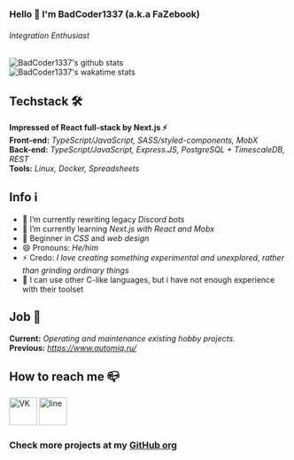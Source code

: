 ### Hello 👋 I'm BadCoder1337 (a.k.a FaZebook)
###### *Integration Enthusiast*

![BadCoder1337's github stats](https://github-readme-stats.vercel.app/api?username=BadCoder1337&count_private=true&hide=stars&show_icons=true)  
![BadCoder1337's wakatime stats](https://github-readme-stats.vercel.app/api/wakatime?username=BadCoder1337&layout=compact)

## Techstack 🛠
**Impressed of React full-stack by Next.js ⚡**  
**Front-end:** *TypeScript/JavaScript, SASS/styled-components, MobX*  
**Back-end:** *TypeScript/JavaScript, Express.JS, PostgreSQL + TimescaleDB, REST*  
**Tools:** *Linux, Docker, Spreadsheets*

## Info ℹ️
- 🔭 I’m currently rewriting legacy *Discord bots*
- 🌱 I’m currently learning *Next.js with React and Mobx*
- 🤔 Beginner in *CSS* and *web design*
- 😄 Pronouns: *He/him*
- ⚡ Credo: *I love creating something experimental and unexplored, rather than grinding ordinary things*
- 🧠 I can use other C-like languages, but i have not enough experience with their toolset

## Job 🏢
**Current:** *Operating and maintenance existing hobby projects.*  
**Previous:** *https://www.automiq.ru/*  

## How to reach me 📪
[<img src="https://simpleicons.org/icons/vk.svg" alt='VK' height='50'>](https://vk.com/fazebook) [<img src="https://simpleicons.org/icons/gmail.svg" alt='line' height='50'>](mailto:anton.tiz.musin@gmail.com) 

### Check more projects at my [GitHub org](https://github.com/Rainbow6-RUSSIA) 
